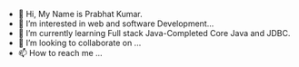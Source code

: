 - 👋 Hi, My Name is Prabhat Kumar.
- 👀 I’m interested in web and software Development...
- 🌱 I’m currently learning Full stack Java-Completed Core Java and JDBC.
- 💞️ I’m looking to collaborate on ...
- 📫 How to reach me ...

<!---
Royalpk07/Royalpk07 is a ✨ special ✨ repository because its `README.md` (this file) appears on your GitHub profile.
You can click the Preview link to take a look at your changes.
--->
